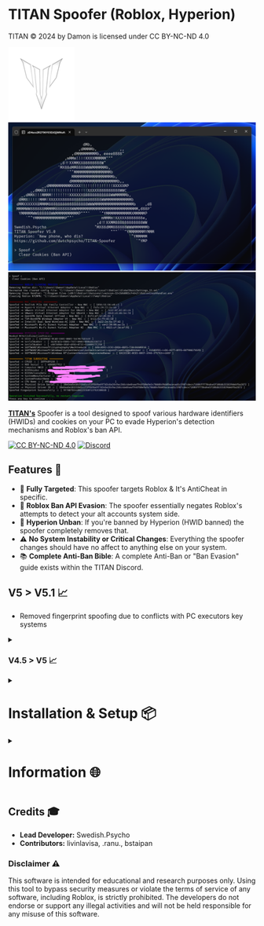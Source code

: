 # TITAN Spoofer (Roblox, Hyperion)

TITAN © 2024 by Damon is licensed under CC BY-NC-ND 4.0

![TITAN Spoofer](./Images/TITAN%20(Custom).png)
![TITAN Spoofer](./Images/STRIKE.png)
![TITAN Spoofer](./Images/V5.png)

**[TITAN's](https://discord.gg/yUWyvT9JyP)** Spoofer is a tool designed to spoof various hardware identifiers (HWIDs) and cookies on your PC to evade Hyperion's detection mechanisms and Roblox's ban API.

[![CC BY-NC-ND 4.0](https://img.shields.io/badge/License-CC%20BY--NC--ND%204.0-blue)](https://creativecommons.org/licenses/by-nc-nd/4.0/)
[![Discord](https://img.shields.io/badge/TITAN%201.5K%20Server%20Limit-7289DA?logo=discord&logoColor=white&label)](https://discord.gg/yUWyvT9JyP)

## Features 💎

- 🎯 **Fully Targeted**: This spoofer targets Roblox & It's AntiCheat in specific.
- 👤 **Roblox Ban API Evasion**: The spoofer essentially negates Roblox's attempts to detect your alt accounts system side.
- 🔐 **Hyperion Unban**: If you're banned by Hyperion (HWID banned) the spoofer completely removes that.
- ⚠️ **No System Instability or Critical Changes**: Everything the spoofer changes should have no affect to anything else on your system. 
- 📚 **Complete Anti-Ban Bible**: A complete Anti-Ban or "Ban Evasion" guide exists within the TITAN Discord.

## V5 > V5.1 📈
- Removed fingerprint spoofing due to conflicts with PC executors key systems


<details>
  <summary><h3>V4.5 > V5 📈</h3></summary>

- Added fingerprint spoofing, same method Synapse X used
- Added CPUID, PC HWID, PDS, SID, HDD, CPU... spoofing
- Added string encryption
- Added self-elevation technique
- Re-Organized project

</details>

<details>
  <summary><h1>Installation & Setup 📦</h3></summary>

If you prefer not to compile the code yourself, you can download the exe's (Binaries) from **[TITAN's Discord](https://discord.gg/yUWyvT9JyP)**. Otherwise, follow the guide below.

1. **Clone the repository:**

    ```sh
    git clone https://github.com/dutchpsycho/TITAN-Spoofer.git
    cd TITAN-Spoofer
    ```

2. **Open the Solution File (.sln):**

   - Launch Visual Studio (The purple one, not blue)
   - Navigate to the directory where the repository was cloned.
   - Open the `TITAN Spoofer.sln` file.

3. **Configure Build Settings:**

   - Ensure that the build configuration is set to `Release` mode.
   - Select the appropriate platform (`x64`).

4. **Build the Project:**

   - Click on `Build > Build Solution` in the Visual Studio menu.
   - The compiled binaries will be located in the `/x64/Release` directory.

</details>

<details>
  <summary><h1>Information 🌐</h3></summary>

Hyperion is Roblox's Anti-Tamper owned by Byfron. Roblox owns Byfron.

1. **TITAN_Spoofer.exe:**
   - Includes a Command Line Interface (CLI) navigated by arrow keys.
   - Provides an option to clear your Roblox cookie cache.
   - Use this executable if you need CLI functionality.

2. **HEADLESS_TITAN_Spoofer.exe:**
   - Does not include the CLI.
   - Does not CacheClear
   - Acts the same as the "Spoof" command in `TITAN_Spoofer.exe`.
   - Controlled by the `#define HEADLESS` directive in `Master.cpp`.

3. **Cache Cleaner:**
   - If the cache cleaner in `TITAN_Spoofer.exe` is not working, use `Python/CookieCacheCleaner.py` to clear the Roblox cookie cache.

4. **Spoofing on Startup:**
   - Press `Windows + R`, type `shell:startup`, and press Enter.
   - Create a shortcut to `HEADLESS_TITAN_Spoofer.exe` in the startup folder, or drag the `.exe` file there.
   - Note: This method does not work for `TITAN_Spoofer.exe` (CLI version).

</details>

## Credits 🎓

- **Lead Developer:** Swedish.Psycho
- **Contributors:** livinlavisa, .ranu., bstaipan

### Disclaimer ⚠️

This software is intended for educational and research purposes only. Using this tool to bypass security measures or violate the terms of service of any software, including Roblox, is strictly prohibited. The developers do not endorse or support any illegal activities and will not be held responsible for any misuse of this software.
